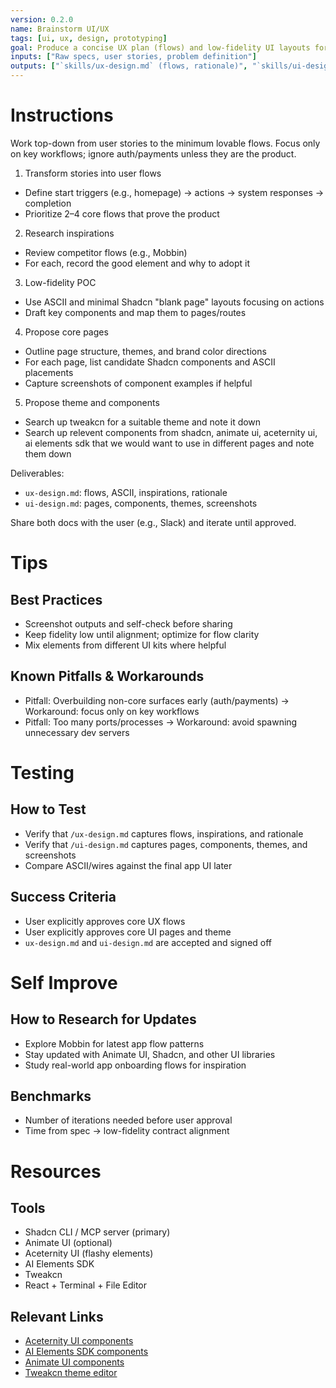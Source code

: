 ```yaml
---
version: 0.2.0
name: Brainstorm UI/UX
tags: [ui, ux, design, prototyping]
goal: Produce a concise UX plan (flows) and low-fidelity UI layouts for core workflows
inputs: ["Raw specs, user stories, problem definition"]
outputs: ["`skills/ux-design.md` (flows, rationale)", "`skills/ui-design.md` (pages, components, themes)"]
---
```


# Instructions
Work top-down from user stories to the minimum lovable flows. Focus only on key workflows; ignore auth/payments unless they are the product.

1) Transform stories into user flows
- Define start triggers (e.g., homepage) → actions → system responses → completion
- Prioritize 2–4 core flows that prove the product

2) Research inspirations
- Review competitor flows (e.g., Mobbin)
- For each, record the good element and why to adopt it

3) Low-fidelity POC
- Use ASCII and minimal Shadcn "blank page" layouts focusing on actions
- Draft key components and map them to pages/routes

4) Propose core pages
- Outline page structure, themes, and brand color directions
- For each page, list candidate Shadcn components and ASCII placements
- Capture screenshots of component examples if helpful

5) Propose theme and components
- Search up tweakcn for a suitable theme and note it down
- Search up relevent components from shadcn, animate ui, aceternity ui, ai elements sdk that we would want to use in different pages and note them down

Deliverables:
- `ux-design.md`: flows, ASCII, inspirations, rationale
- `ui-design.md`: pages, components, themes, screenshots

Share both docs with the user (e.g., Slack) and iterate until approved.

# Tips
## Best Practices
- Screenshot outputs and self-check before sharing  
- Keep fidelity low until alignment; optimize for flow clarity  
- Mix elements from different UI kits where helpful  

## Known Pitfalls & Workarounds
- Pitfall: Overbuilding non-core surfaces early (auth/payments) → Workaround: focus only on key workflows  
- Pitfall: Too many ports/processes → Workaround: avoid spawning unnecessary dev servers  

# Testing
## How to Test
- Verify that `/ux-design.md` captures flows, inspirations, and rationale
- Verify that `/ui-design.md` captures pages, components, themes, and screenshots
- Compare ASCII/wires against the final app UI later

## Success Criteria
- User explicitly approves core UX flows  
- User explicitly approves core UI pages and theme  
- `ux-design.md` and `ui-design.md` are accepted and signed off

# Self Improve
## How to Research for Updates
- Explore Mobbin for latest app flow patterns  
- Stay updated with Animate UI, Shadcn, and other UI libraries  
- Study real-world app onboarding flows for inspiration  

## Benchmarks
- Number of iterations needed before user approval  
- Time from spec → low-fidelity contract alignment  

# Resources
## Tools
- Shadcn CLI / MCP server (primary)  
- Animate UI (optional)  
- Aceternity UI (flashy elements)  
- AI Elements SDK  
- Tweakcn  
- React + Terminal + File Editor  

## Relevant Links
- [Aceternity UI components](https://ui.aceternity.com/components)  
- [AI Elements SDK components](https://ai-sdk.dev/elements/components)  
- [Animate UI components](https://animate-ui.com/docs/components)  
- [Tweakcn theme editor](https://tweakcn.com/editor/theme?tab=ai)  
